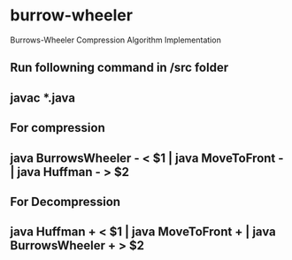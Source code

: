 # burrow-wheeler
Burrows-Wheeler Compression Algorithm Implementation

Run followning command in /src folder
---------------------------
javac *.java
---------------------------

For compression
----------------------------------------------------------------------
java BurrowsWheeler - < $1 | java MoveToFront - | java Huffman - > $2
----------------------------------------------------------------------

For Decompression
----------------------------------------------------------------------
java  Huffman + < $1 | java MoveToFront + | java BurrowsWheeler + > $2
----------------------------------------------------------------------
